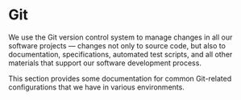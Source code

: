 # Git

We use the Git version control system to manage changes in all our software projects — changes not only to source code, but also to documentation, specifications, automated test scripts, and all other materials that support our software development process.

This section provides some documentation for common Git-related configurations that we have in various environments.
